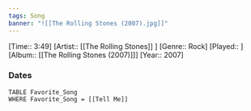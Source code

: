 ```yaml
---
tags: Song  
banner: "![[The Rolling Stones (2007).jpg]]"
---
```

[Time:: 3:49]
[Artist:: [[The Rolling Stones]] ]
[Genre:: Rock]
[Played:: ]
[Album:: [[The Rolling Stones (2007)]]]
[Year:: 2007]
### Dates
````dataview
TABLE Favorite_Song
WHERE Favorite_Song = [[Tell Me]]
````